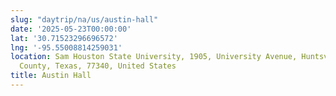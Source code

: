 ```yaml
---
slug: "daytrip/na/us/austin-hall"
date: '2025-05-23T00:00:00'
lat: '30.71523296696572'
lng: '-95.55008814259031'
location: Sam Houston State University, 1905, University Avenue, Huntsville, Walker
  County, Texas, 77340, United States
title: Austin Hall
---
```



